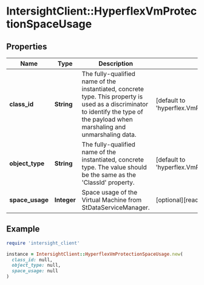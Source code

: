 # IntersightClient::HyperflexVmProtectionSpaceUsage

## Properties

| Name | Type | Description | Notes |
| ---- | ---- | ----------- | ----- |
| **class_id** | **String** | The fully-qualified name of the instantiated, concrete type. This property is used as a discriminator to identify the type of the payload when marshaling and unmarshaling data. | [default to &#39;hyperflex.VmProtectionSpaceUsage&#39;] |
| **object_type** | **String** | The fully-qualified name of the instantiated, concrete type. The value should be the same as the &#39;ClassId&#39; property. | [default to &#39;hyperflex.VmProtectionSpaceUsage&#39;] |
| **space_usage** | **Integer** | Space usage of the Virtual Machine from StDataServiceManager. | [optional][readonly] |

## Example

```ruby
require 'intersight_client'

instance = IntersightClient::HyperflexVmProtectionSpaceUsage.new(
  class_id: null,
  object_type: null,
  space_usage: null
)
```

